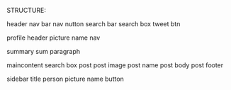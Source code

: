 STRUCTURE:

header
  nav bar
    nav nutton
  search bar
    search box
    tweet btn

profile
  header
  picture
  name
  nav

summary
  sum paragraph

maincontent
  search box
  post
    post image
    post name
    post body
    post footer

sidebar
  title
  person
    picture
    name
    button

